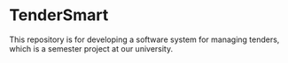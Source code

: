# TenderSmart

This repository is for developing a software system for managing tenders, which is a semester project at our university.
